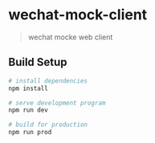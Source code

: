 # wechat-mock-client

> wechat mocke web client

## Build Setup

``` bash
# install dependencies
npm install

# serve development program
npm run dev

# build for production
npm run prod
```
